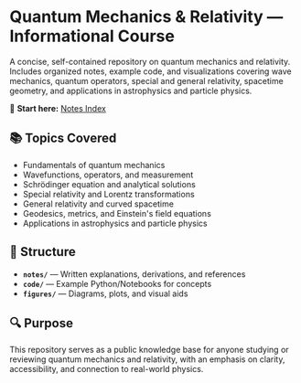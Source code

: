 # Quantum Mechanics & Relativity — Informational Course

A concise, self-contained repository on quantum mechanics and relativity. Includes organized notes, example code, and visualizations covering wave mechanics, quantum operators, special and general relativity, spacetime geometry, and applications in astrophysics and particle physics.

📖 **Start here:** [Notes Index](notes/index.md)

## 📚 Topics Covered
- Fundamentals of quantum mechanics
- Wavefunctions, operators, and measurement
- Schrödinger equation and analytical solutions
- Special relativity and Lorentz transformations
- General relativity and curved spacetime
- Geodesics, metrics, and Einstein's field equations
- Applications in astrophysics and particle physics

## 📂 Structure
- **`notes/`** — Written explanations, derivations, and references  
- **`code/`** — Example Python/Notebooks for concepts  
- **`figures/`** — Diagrams, plots, and visual aids  

## 🔍 Purpose
This repository serves as a public knowledge base for anyone studying or reviewing quantum mechanics and relativity, with an emphasis on clarity, accessibility, and connection to real-world physics.

